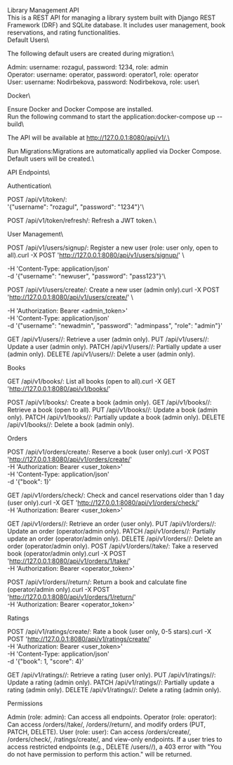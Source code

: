 Library Management API \
This is a REST API for managing a library system built with Django REST Framework (DRF) and SQLite database. It includes user management, book reservations, and rating functionalities.\
Default Users\

The following default users are created during migration:\


Admin: username: rozagul, password: 1234, role: admin\
Operator: username: operator, password: operator1, role: operator\
User: username: Nodirbekova, password: Nodirbekova, role: user\


Docker\

Ensure Docker and Docker Compose are installed.\
Run the following command to start the application:docker-compose up --build\


The API will be available at http://127.0.0.1:8080/api/v1/.\


Run Migrations:Migrations are automatically applied via Docker Compose. Default users will be created.\


API Endpoints\

Authentication\

POST /api/v1/token/: \
'{"username": "rozagul", "password": "1234"}'\


POST /api/v1/token/refresh/: Refresh a JWT token.\

User Management\

POST /api/v1/users/signup/: Register a new user (role: user only, open to all).curl -X POST 'http://127.0.0.1:8080/api/v1/users/signup/' \

-H 'Content-Type: application/json' \
-d '{"username": "newuser", "password": "pass123"}'\


POST /api/v1/users/create/: Create a new user (admin only).curl -X POST 'http://127.0.0.1:8080/api/v1/users/create/' \

-H 'Authorization: Bearer <admin_token>' \
-H 'Content-Type: application/json' \
-d '{"username": "newadmin", "password": "adminpass", "role": "admin"}'


GET /api/v1/users//: Retrieve a user (admin only).
PUT /api/v1/users//: Update a user (admin only).
PATCH /api/v1/users//: Partially update a user (admin only).
DELETE /api/v1/users//: Delete a user (admin only).

Books

GET /api/v1/books/: List all books (open to all).curl -X GET 'http://127.0.0.1:8080/api/v1/books/'


POST /api/v1/books/: Create a book (admin only).
GET /api/v1/books//: Retrieve a book (open to all).
PUT /api/v1/books//: Update a book (admin only).
PATCH /api/v1/books//: Partially update a book (admin only).
DELETE /api/v1/books//: Delete a book (admin only).

Orders

POST /api/v1/orders/create/: Reserve a book (user only).curl -X POST 'http://127.0.0.1:8080/api/v1/orders/create/' \
-H 'Authorization: Bearer <user_token>' \
-H 'Content-Type: application/json' \
-d '{"book": 1}'


GET /api/v1/orders/check/: Check and cancel reservations older than 1 day (user only).curl -X GET 'http://127.0.0.1:8080/api/v1/orders/check/' \
-H 'Authorization: Bearer <user_token>'


GET /api/v1/orders//: Retrieve an order (user only).
PUT /api/v1/orders//: Update an order (operator/admin only).
PATCH /api/v1/orders//: Partially update an order (operator/admin only).
DELETE /api/v1/orders//: Delete an order (operator/admin only).
POST /api/v1/orders//take/: Take a reserved book (operator/admin only).curl -X POST 'http://127.0.0.1:8080/api/v1/orders/1/take/' \
-H 'Authorization: Bearer <operator_token>'


POST /api/v1/orders//return/: Return a book and calculate fine (operator/admin only).curl -X POST 'http://127.0.0.1:8080/api/v1/orders/1/return/' \
-H 'Authorization: Bearer <operator_token>'



Ratings

POST /api/v1/ratings/create/: Rate a book (user only, 0-5 stars).curl -X POST 'http://127.0.0.1:8080/api/v1/ratings/create/' \
-H 'Authorization: Bearer <user_token>' \
-H 'Content-Type: application/json' \
-d '{"book": 1, "score": 4}'


GET /api/v1/ratings//: Retrieve a rating (user only).
PUT /api/v1/ratings//: Update a rating (admin only).
PATCH /api/v1/ratings//: Partially update a rating (admin only).
DELETE /api/v1/ratings//: Delete a rating (admin only).

Permissions

Admin (role: admin): Can access all endpoints.
Operator (role: operator): Can access /orders/<pk>/take/, /orders/<pk>/return/, and modify orders (PUT, PATCH, DELETE).
User (role: user): Can access /orders/create/, /orders/check/, /ratings/create/, and view-only endpoints. If a user tries to access restricted endpoints (e.g., DELETE /users/<pk>/), a 403 error with "You do not have permission to perform this action." will be returned.

